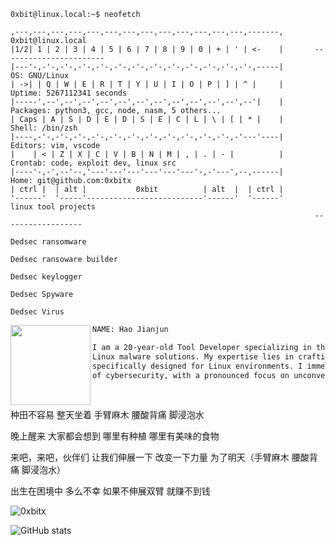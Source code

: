 ```console
0xbit@linux.local:~$ neofetch

,---,---,---,---,---,---,---,---,---,---,---,---,---,-------,       0xbit@linux.local
|1/2| 1 | 2 | 3 | 4 | 5 | 6 | 7 | 8 | 9 | 0 | + | ' | <-    |       -----------------------
|---'-,-'-,-'-,-'-,-'-,-'-,-'-,-'-,-'-,-'-,-'-,-'-,-'-,-----|       OS: GNU/Linux 
| ->| | Q | W | E | R | T | Y | U | I | O | P | ] | ^ |     |       Uptime: 5267112341 seconds
|-----',--',--',--',--',--',--',--',--',--',--',--',--'|    |       Packages: python3, gcc, node, nasm, 5 others...
| Caps | A | S | D | E | D | S | E | C | L | \ | [ | * |    |       Shell: /bin/zsh
|----,-'-,-'-,-'-,-'-,-'-,-'-,-'-,-'-,-'-,-'-,-'-,-'---'----|       Editors: vim, vscode
|    | < | Z | X | C | V | B | N | M | , | . | - |          |       Crontab: code, exploit dev, linux src
|----'-,-',--'--,'---'---'---'---'---'---'-,-'---',--,------|       Home: git@github.com:0xbitx
| ctrl |  | alt |           0xbit          | alt  |  | ctrl |  
'------'  '-----'--------------------------'------'  '------'       linux tool projects
                                                                    ------------------
                                                                    Dedsec ransomware                                         
                                                                    Dedsec ransoware builder
                                                                    Dedsec keylogger
                                                                    Dedsec Spyware
                                                                    Dedsec Virus
```
<div>
  <img src="https://0xbitx.github.io/Portfolio-website/assets/image/profile.png" width="128" height="128" align="left"/>
</div>

```diff
NAME: Hao Jianjun

I am a 20-year-old Tool Developer specializing in the construction of sophisticated
Linux malware solutions. My expertise lies in crafting and refining malicious tools
specifically designed for Linux environments. I immerse myself in the intricate domain
of cybersecurity, with a pronounced focus on unconventional and advanced hacking methodologies.
```
<p align="left">
<a href="https://0xbitx.github.io/Portfolio-website/" target="_blank"><img alt="" src="https://img.shields.io/badge/Website-000?logo=arch-linux&logoColor=yellow&style=for-the-badge" style="vertical-align:center" /></a>
<a href="https://0xbitx.github.io/0xbit-blog/" target="_blank"><img alt="" src="https://img.shields.io/badge/Blog-000?logo=blogger&logoColor=green&style=for-the-badge" style="vertical-align:center" /></a>
<a href="https://github.com/0xbitx" target="_blank"><img alt="" src="https://img.shields.io/badge/Github-000?logo=github&logoColor=white&style=for-the-badge" style="vertical-align:center" /></a>
<a href="https://discord.gg/sMq4gCQNFm" target="_blank"><img alt="" src="https://img.shields.io/badge/Discord-000?logo=discord&logoColor=blue&style=for-the-badge" style="vertical-align:center" /></a>
<a href="https://github.com/0xbitx" target="_blank"><img alt="" src="https://img.shields.io/badge/youtube-000?logo=youtube&logoColor=red&style=for-the-badge" style="vertical-align:center" /></a>
<a href="https://github.com/0xbitx" target="_blank"><img alt="" src="https://img.shields.io/badge/facebook-000?logo=facebook&logoColor=blue&style=for-the-badge" style="vertical-align:center" /></a>
<a href="https://github.com/0xbitx" target="_blank"><img alt="" src="https://img.shields.io/badge/twitter-000?logo=twitter&logoColor=blue&style=for-the-badge" style="vertical-align:center" /></a>

种田不容易 整天坐着 手臂麻木 腰酸背痛 脚浸泡水

晚上醒来 大家都会想到 哪里有种植 哪里有美味的食物

来吧，来吧，伙伴们 让我们伸展一下 改变一下力量 为了明天（手臂麻木 腰酸背痛 脚浸泡水）

出生在困境中 多么不幸 如果不伸展双臂 就赚不到钱

 <p align='left'><img src="https://komarev.com/ghpvc/?username=0xbitx&label=Total%20Profile%20Visitor&color=ef1023&style=for-the-badge" alt="0xbitx" /><br>

![GitHub stats](https://github-readme-stats.vercel.app/api?username=0xbitx&show_icons=true&show_icons=true&title_color=24A7FF&text_color=cccccc&bg_color=00000000&hide_border=true&icon_color=4F8CC9&hide_title=true&count_private=true&hide=prs)
